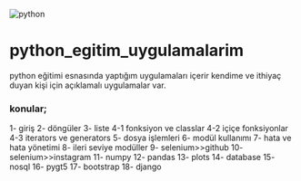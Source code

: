 ![python](https://bilgeis.net/assets/images/product/product/python-programlama---1.jpg)

# python_egitim_uygulamalarim
python eğitimi esnasında yaptığım uygulamaları içerir kendime ve ithiyaç duyan kişi için açıklamalı uygulamalar var.


### konular;
  1- giriş
  2- döngüler
  3- liste
  4-1 fonksiyon ve classlar
  4-2 içiçe fonksiyonlar
  4-3 iterators ve  generators
  5- dosya işlemleri
  6- modül kullanımı
  7- hata ve hata yönetimi
  8- ileri seviye modüller
  9- selenium>>github
  10- selenium>>instagram
  11- numpy
  12- pandas
  13- plots
  14- database
  15- nosql
  16- pygt5
  17- bootstrap
  18- django
  
  
